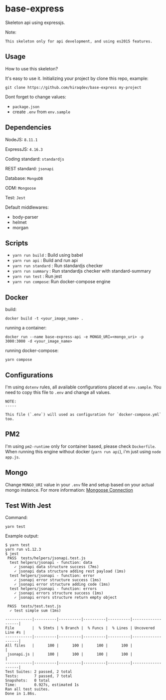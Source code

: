 # base-express

Skeleton api using expressjs.

Note:

```
This skeleton only for api development, and using es2015 features.
```

## Usage

How to use this skeleton?

It's easy to use it. Initializing your project by clone this repo, example:

```
git clone https://github.com/hiraqdev/base-express my-project
```

Dont forget to change values:

- `package.json`
- create `.env` from `env.sample`

## Dependencies

NodeJS: `8.11.1`

ExpressJS: `4.16.3`

Coding standard: `standardjs`

REST standard: `jsonapi`

Database: `MongoDB`

ODM: `Mongoose`

Test: `Jest`

Default middlewares:

- body-parser
- helmet
- morgan

## Scripts

- `yarn run build` : Build using babel
- `yarn run api` : Build and run api
- `yarn run standard` : Run standardjs checker
- `yarn run summary` : Run standardjs checker with standard-summary
- `yarn run test` : Run jest
- `yarn run compose`: Run docker-compose engine

## Docker

build:

```
docker build -t <your_image_name> .
```

running a container:

```
docker run --name base-express-api -e MONGO_URI=<mongo_uri> -p 3000:3000 -d <your_image_name>
```

running docker-compose:

```
yarn compose
```

## Configurations

I'm using `dotenv` rules, all available configurations placed at `env.sample`.
You need to copy this file to `.env` and change all values.

```
NOTE:
-----

This file (`.env`) will used as configuration for `docker-compose.yml` too.
```

## PM2

I'm using `pm2-runtime` only for container based, please check `Dockerfile`.  When
running this engine without docker (`yarn run api`), i'm just using `node app.js`.

## Mongo

Change `MONGO_URI` value in your `.env` file and setup based on your actual mongo instance.
For more information: [Mongoose Connection](http://mongoosejs.com/docs/connections.html)

## Test With Jest

Command:

```
yarn test
```

Example output:

```
$ yarn test
yarn run v1.12.3
$ jest
 PASS  tests/helpers/jsonapi.test.js
  test helpers/jsonapi - function: data
    ✓ jsonapi data structure success (7ms)
    ✓ jsonapi data structure adding rest payload (1ms)
  test helpers/jsonapi - function: error
    ✓ jsonapi error structure success (1ms)
    ✓ jsonapi error structure adding code (1ms)
  test helpers/jsonapi - function: errors
    ✓ jsonapi errors structure success (1ms)
    ✓ jsonapi errors structure return empty object

 PASS  tests/test.test.js
  ✓ test simple sum (1ms)

------------|----------|----------|----------|----------|-------------------|
File        |  % Stmts | % Branch |  % Funcs |  % Lines | Uncovered Line #s |
------------|----------|----------|----------|----------|-------------------|
All files   |      100 |      100 |      100 |      100 |                   |
 jsonapi.js |      100 |      100 |      100 |      100 |                   |
------------|----------|----------|----------|----------|-------------------|
Test Suites: 2 passed, 2 total
Tests:       7 passed, 7 total
Snapshots:   0 total
Time:        0.927s, estimated 1s
Ran all test suites.
Done in 1.86s.
```
